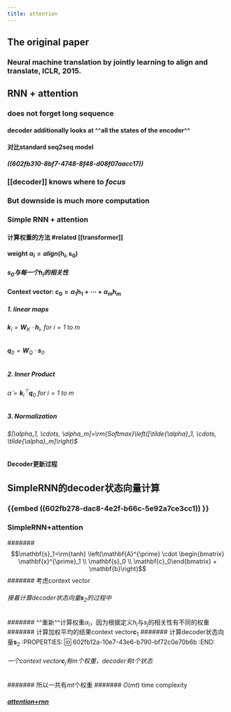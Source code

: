 ```yaml
---
title: attention
---
```


## The original paper

### Neural machine translation by jointly learning to align and translate, ICLR, 2015.
## RNN + attention
### does not forget long sequence
#### decoder additionally looks at ^^all the states of the encoder^^
#### 对比standard seq2seq model
##### ((602fb310-8bf7-4748-8f48-d08f07aacc17))
### [[decoder]] knows where to _focus_
### But downside is much more computation
### Simple RNN + attention
#### 计算权重的方法 #related [[transformer]]
#### **weight** $\alpha_i=align(\mathbf{h}_i, \mathbf{s}_0)$
##### $\mathbf{s}_0$与每一个$\mathbf{h}_i$的相关性
#### **Context vector**: $\mathbf{c}_0=\alpha_1 \mathbf{h}_1 + \cdots + \alpha_m \mathbf{h}_m$
##### 1. linear maps
###### $\mathbf{k}_i=\mathbf{W}_K \cdot \mathbf{h}_i$, for $i=1$ to $m$
###### $\mathbf{q}_0=\mathbf{W}_{Q} \cdot \mathbf{s}_0$
##### 2. Inner Product
###### $\tilde{\alpha}=\mathbf{k}_i^{\top}\mathbf{q}_0$ for $i=1$ to $m$
##### 3. Normalization
###### $[\alpha_1, \cdots, \alpha_m]=\rm{Softmax}\left([\tilde{\alpha}_1, \cdots, \tilde{\alpha}_m]\right)$
#### Decoder更新过程
## SimpleRNN的decoder状态向量计算
### {{embed ((602fb278-dac8-4e2f-b66c-5e92a7ce3cc1)) }}
### SimpleRNN+attention
#######
$$\mathbf{s}_1=\rm{tanh} \left(\mathbf{A}^{\prime} \cdot \begin{bmatrix} \mathbf{x}^{\prime}_1 \\ \mathbf{s}_0 \\ \mathbf{c}_0\end{bmatrix} + \mathbf{b}\right)$$
####### 考虑context vector
###### 接着计算decoder状态向量$\mathbf{s}_2$的过程中
####### ^^重新^^计算权重$\alpha_i$，因为根据定义$h_i$与$s_j$的相关性有不同的权重
####### 计算加权平均的结果context vector$\mathbf{c}_1$
####### 计算decoder状态向量$\mathbf{s}_2$
:PROPERTIES:
:id: 602fb12a-10e7-43e6-b790-bf72c0e70b6b
:END:
###### 一个context vector$\mathbf{c}_j$有$m$个权重，decoder有$t$个状态
####### 所以一共有$mt$个权重
####### $O(mt)$ time complexity
##### [attention+rnn](https://i.imgur.com/irWmoeR.png)
#####